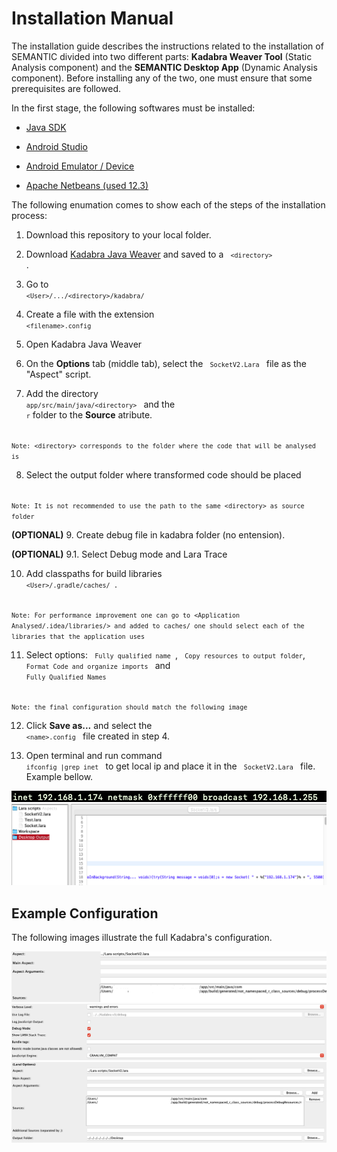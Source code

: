 # Installation Manual

The installation guide describes the instructions related to the installation of SEMANTIC divided into two different parts: **Kadabra Weaver Tool** (Static Analysis component) and the **SEMANTIC Desktop App** (Dynamic Analysis component). Before installing any of the two, one must ensure that some prerequisites are followed. 

In the first stage, the following softwares must be installed:

  - [Java SDK](https://www.oracle.com/pt/java/technologies/javase/javase-jdk8-downloads.html) 
  
  - [Android Studio](https://developer.android.com/studio?gclid=Cj0KCQjwkZiFBhD9ARIsAGxFX8Aipaq7tc9u3yKlWyLQrfQ1Y5uf4ZeKiN0Oqvc0UDgw2HBcdNHH6joaArRPEALw_wcB&gclsrc=aw.ds)
  
  - [Android Emulator / Device](https://developer.android.com/studio/run/managing-avds)
  
  - [Apache Netbeans (used 12.3)](https://netbeans.apache.org/download/index.html)


The following enumation comes to show each of the steps of the installation process:

 1. Download this repository to your local folder.
 
 
 2. Download [Kadabra Java Weaver](http://specs.fe.up.pt/tools/kadabra/) and saved to a  <code> `<directory>` </code>.
 
  
 3. Go to <code> `<User>/.../<directory>/kadabra/` </code>
 
  
 4. Create a file with the extension <code> `<filename>.config` </code>
  
  
 5. Open Kadabra Java Weaver
   
  
 6. On the **Options** tab (middle tab), select the <code> `SocketV2.Lara` </code> file as the "Aspect" script.
  
  
 7. Add the directory <code> `app/src/main/java/<directory>` </code> and the <code> `r`</code> folder to the **Source** atribute.
  
<code> `Note: <directory> corresponds to the folder where the code that will be analysed is`</code>
  
  
 8. Select the output folder where transformed code should be placed
  
 <code> `Note: It is not recommended to use the path to the same <directory> as source folder` </code>
  
  
 **(OPTIONAL)** 9. Create debug file in kadabra folder (no entension).
  
 **(OPTIONAL)** 9.1. Select Debug mode and Lara Trace
  
  
  10. Add classpaths for build libraries <code> `<User>/.gradle/caches/` </code>. 
  
<code>   `Note: For performance improvement one can go to <Application Analysed/.idea/libraries/> and added to caches/ one should select each of the libraries that the application uses` </code>

  
  11. Select options: <code> `Fully qualified name` </code>, <code> `Copy resources to output folder`</code>, <code> `Format Code and organize imports` </code> and <code> `Fully Qualified Names` </code>
  
<code> `Note: the final configuration should match the following image` </code>


  12. Click **Save as...** and select the <code> `<name>.config` </code> file created in step 4.

   13. Open terminal and run command <code> `ifconfig |grep inet` </code> to get local ip and place it in the <code> ` SocketV2.Lara ` </code> file. Example bellow.
   
   <img src="/Images/ip1.png" alt="ip1"/>
  <img src="/Images/ip2.png" alt="ip2"/>

## Example Configuration

   The following images illustrate the full Kadabra's configuration. 
   
  <img src="/Images/kadabra.png" alt="Configuration"/>
    <img src="/Images/kadabra1.png" alt="Configuration2"/>  <img src="/Images/kadabra2.png" alt="Configuration3"/>
